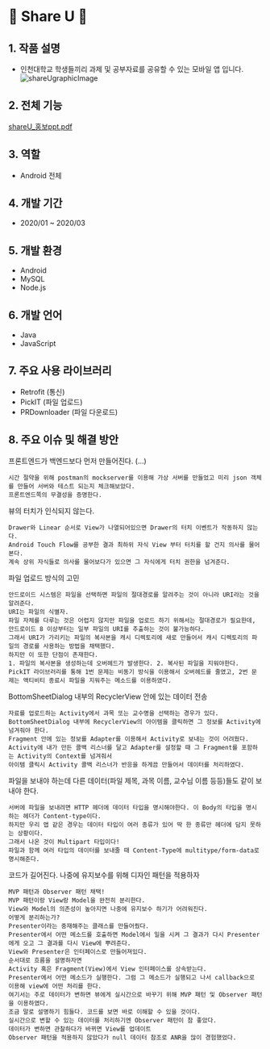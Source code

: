 # :purple_heart: Share U :purple_heart:
## 1. 작품 설명

 - 인천대학교 학생들끼리 과제 및 공부자료를 공유할 수 있는 모바일 앱 입니다.
 ![shareUgraphicImage](https://user-images.githubusercontent.com/40001772/80809597-f6fcbf00-8bfc-11ea-8fe0-49d9130bf1da.jpg)


## 2. 전체 기능
[shareU_홍보ppt.pdf](https://github.com/inu-appcenter/Share_U_Android/files/4303171/shareU_.ppt.pdf)

## 3. 역할
 - Android 전체

## 4. 개발 기간
 - 2020/01 ~ 2020/03

## 5. 개발 환경
 - Android
 - MySQL
 - Node.js

## 6. 개발 언어
 - Java
 - JavaScript

## 7. 주요 사용 라이브러리
 - Retrofit (통신)
 - PickIT (파일 업로드)
 - PRDownloader (파일 다운로드)
 
 ## 8. 주요 이슈 및 해결 방안
 프론트엔드가 백엔드보다 먼저 만들어진다.
 (...)
 ~~~
 시간 절약을 위해 postman의 mockserver를 이용해 가상 서버를 만들었고 미리 json 객체를 만들어 서버와 테스트 되는지 체크해보았다. 
 프론트엔드쪽의 무결성을 증명한다.
 ~~~
 
 뷰의 터치가 인식되지 않는다.
 ~~~
 Drawer와 Linear 순서로 View가 나열되어있으면 Drawer의 터치 이벤트가 작동하지 않는다.
 Android Touch Flow를 공부한 결과 최하위 자식 View 부터 터치를 할 건지 의사를 물어본다.
 계속 상위 자식들로 의사를 물어보다가 있으면 그 자식에게 터치 권한을 넘겨준다.
 ~~~
 
 파일 업로드 방식의 고민
 ~~~
 안드로이드 시스템은 파일을 선택하면 파일의 절대경로를 알려주는 것이 아니라 URI라는 것을 알려준다.
 URI는 파일의 식별자.
 파일 자체를 다루는 것은 어렵지 않지만 파일을 업로드 하기 위해서는 절대경로가 필요한데,
 안드로이드 8 이상부터는 일부 파일의 URI를 추출하는 것이 불가능하다.
 그래서 URI가 가리키는 파일의 복사본을 캐시 디렉토리에 새로 만들어서 캐시 디렉토리의 파일의 경로를 사용하는 방법을 채택했다.
 하지만 이 또한 단점이 존재한다.
 1. 파일의 복사본을 생성하는데 오버헤드가 발생한다. 2. 복사된 파일을 지워야한다.
 PickIT 라이브러리를 통해 1번 문제는 비동기 방식을 이용해서 오버헤드를 줄였고, 2번 문제는 액티비티 종료시 파일을 지워주는 메소드를 이용하였다.
 ~~~
 
 BottomSheetDialog 내부의 RecyclerView 안에 있는 데이터 전송
 ~~~
 자료를 업로드하는 Activity에서 과목 또는 교수명을 선택하는 경우가 있다.
 BottomSheetDialog 내부에 RecyclerView의 아이템을 클릭하면 그 정보를 Activity에 넘겨줘야 한다.
 Fragment 안에 있는 정보를 Adapter를 이용해서 Activity로 보내는 것이 어려웠다.
 Activity에 내가 만든 콜백 리스너를 달고 Adapter를 설정할 때 그 Fragment를 포함하는 Activity의 Context를 넘겨줘서
 아이템 클릭시 Activity 콜백 리스너가 반응을 하게끔 만들어서 데이터를 처리하였다.
 ~~~
 
 파일을 보내야 하는데 다른 데이터(파일 제목, 과목 이름, 교수님 이름 등등)들도 같이 보내야 한다.
 ~~~
 서버에 파일을 보내려면 HTTP 헤더에 데이터 타입을 명시해야한다. 이 Body의 타입을 명시하는 헤더가 Content-type이다.
 하지만 우리 앱 같은 경우는 데이터 타입이 여러 종류가 있어 딱 한 종류만 헤더에 담지 못하는 상황이다.
 그래서 나온 것이 Multipart 타입이다!
 파일과 함께 여러 타입의 데이터를 보내줄 때 Content-Type에 multitype/form-data로 명시해준다.
 ~~~

코드가 길어진다. 나중에 유지보수를 위해 디자인 패턴을 적용하자
~~~
MVP 패턴과 Observer 패턴 채택!
MVP 패턴이랑 View랑 Model을 완전히 분리한다.
View와 Model의 의존성이 높아지면 나중에 유지보수 하기가 어려워진다.
어떻게 분리하는가?
Presenter이라는 중재해주는 클래스를 만들어줬다.
Presenter에서 어떤 메소드를 호출하면 Model에서 일을 시켜 그 결과가 다시 Presenter에게 오고 그 결과를 다시 View에 뿌려준다.
View와 Presenter은 인터페이스로 만들어져있다.
순서대로 흐름을 설명하자면
Activity 혹은 Fragment(View)에서 View 인터페이스를 상속받는다.
Presenter에서 어떤 메소드가 실행한다. 그럼 그 메소드가 실행되고 나서 callback으로 이용해 view에 어떤 처리를 한다.
여기서는 주로 데이터가 변하면 뷰에게 실시간으로 바꾸기 위해 MVP 패턴 및 Observer 패턴을 이용하였다.
조금 말로 설명하기 힘들다. 코드를 보면 바로 이해할 수 있을 것이다.
실시간으로 변할 수 있는 데이터를 처리하기엔 Observer 패턴이 참 좋았다.
데이터가 변하면 관찰하다가 바뀌면 View를 업데이트
Observer 패턴을 적용하지 않았다가 null 데이터 참조로 ANR을 많이 경험했었다. 
~~~
